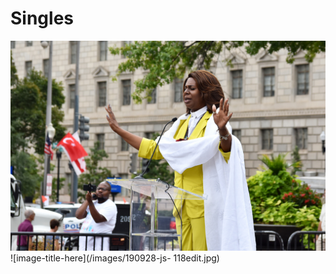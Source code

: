 # Singles
![image-title-here](/images/190928-js-021edit-1.jpg)
![image-title-here](/images/190928-js- 118edit.jpg)
